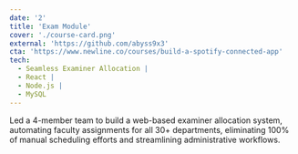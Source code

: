 ```yaml
---
date: '2'
title: 'Exam Module'
cover: './course-card.png'
external: 'https://github.com/abyss9x3'
cta: 'https://www.newline.co/courses/build-a-spotify-connected-app'
tech:
  - Seamless Examiner Allocation |
  - React |
  - Node.js |
  - MySQL
---
```


Led a 4-member team to build a web-based examiner allocation system, automating faculty assignments for all
30+ departments, eliminating 100% of manual scheduling efforts and streamlining administrative workflows.
